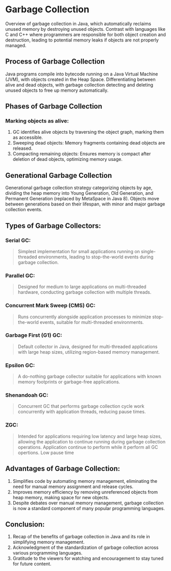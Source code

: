 # Garbage Collection

Overview of garbage collection in Java, which automatically reclaims unused memory by destroying unused objects.
Contrast with languages like C and C++ where programmers are responsible for both object creation and destruction, leading to potential memory leaks if objects are not properly managed.

## Process of Garbage Collection

Java programs compile into bytecode running on a Java Virtual Machine (JVM), with objects created in the Heap Space.
Differentiating between alive and dead objects, with garbage collection detecting and deleting unused objects to free up memory automatically.

## Phases of Garbage Collection

  ### Marking objects as alive: 
  1. GC identifies alive objects by traversing the object graph, marking them as accessible.
  2. Sweeping dead objects: Memory fragments containing dead objects are released.
  3. Compacting remaining objects: Ensures memory is compact after deletion of dead objects, optimizing memory usage.

## Generational Garbage Collection

Generational garbage collection strategy categorizing objects by age, dividing the heap memory into Young Generation, Old Generation, and Permanent Generation (replaced by MetaSpace in Java 8).
Objects move between generations based on their lifespan, with minor and major garbage collection events.

## Types of Garbage Collectors:

  ### Serial GC: 
  > Simplest implementation for small applications running on single-threaded environments, leading to stop-the-world events during garbage collection.
  ### Parallel GC: 
  > Designed for medium to large applications on multi-threaded hardware, conducting garbage collection with multiple threads.
  ### Concurrent Mark Sweep (CMS) GC: 
  > Runs concurrently alongside application processes to minimize stop-the-world events, suitable for multi-threaded environments.
  ### Garbage First (G1) GC: 
  > Default collector in Java, designed for multi-threaded applications with large heap sizes, utilizing region-based memory management.
  ### Epsilon GC: 
  > A do-nothing garbage collector suitable for applications with known memory footprints or garbage-free applications.
  ### Shenandoah GC: 
  > Concurrent GC that performs garbage collection cycle work concurrently with application threads, reducing pause times.
  ### ZGC: 
  > Intended for applications requiring low latency and large heap sizes, allowing the application to continue running during garbage collection operations.
  > Application continue to perform while it perform all GC opertions.
  > Low pause time

## Advantages of Garbage Collection:
1. Simplifies code by automating memory management, eliminating the need for manual memory assignment and release cycles.
2. Improves memory efficiency by removing unreferenced objects from heap memory, making space for new objects.
3. Despite debates over manual memory management, garbage collection is now a standard component of many popular programming languages.

## Conclusion:
1. Recap of the benefits of garbage collection in Java and its role in simplifying memory management.
2. Acknowledgment of the standardization of garbage collection across various programming languages.
3. Gratitude to the viewers for watching and encouragement to stay tuned for future content.
